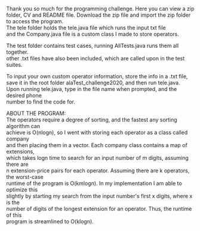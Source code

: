 Thank you so much for the programming challenge. 
Here you can view a zip folder, CV and README file.
Download the zip file and import the zip folder to access the program.   
The tele folder holds the tele.java file which runs the input txt file  
and the Company.java file is a custom class I made to store operators.  
  
The test folder contains test cases, running AllTests.java runs them all together.  
other .txt files have also been included, which are called upon in the test suites.  
  
To input your own custom operator information, store the info in a .txt file,  
save it in the root folder alaTest_challenge2020, and then run tele.java.  
Upon running tele.java, type in the file name when prompted, and the desired phone  
number to find the code for.  
  
  
ABOUT THE PROGRAM:  
The operators require a degree of sorting, and the fastest any sorting algorithm can  
achieve is O(nlogn), so I went with storing each operator as a class called company  
and then placing them in a vector. Each company class contains a map of extensions,  
which takes logn time to search for an input number of m digits, assuming there are  
n extension-price pairs for each operator. Assuming there are k operators, the worst-case  
runtime of the program is O(kmlogn). In my implementation I am able to optimize this  
slightly by starting my search from the input number's first x digits, where x is the  
number of digits of the longest extension for an operator. Thus, the runtime of this  
program is streamlined to O(klogn).